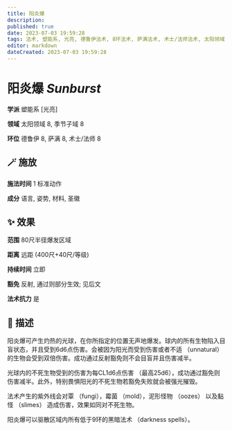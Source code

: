 ```yaml
---
title: 阳炎爆
description: 
published: true
date: 2023-07-03 19:59:28
tags: 法术, 塑能系, 光亮, 德鲁伊法术, 8环法术, 萨满法术, 术士/法师法术, 太阳领域, 季节子域
editor: markdown
dateCreated: 2023-07-03 19:59:28
---
```


# **阳炎爆** *Sunburst*

**学派** 塑能系 \[光亮\] 

**领域** 太阳领域 8, 季节子域 8

**环位** 德鲁伊 8, 萨满 8, 术士/法师 8

## 🪄 施放

**施法时间** 1 标准动作

**成分** 语言, 姿势, 材料, 圣徽

## ✨ 效果  

**范围** 80尺半径爆发区域

**距离** 远距 (400尺+40尺/等级)  

**持续时间** 立即 

**豁免** 反射, 通过则部分生效; 见后文

**法术抗力** 是

## 📖 描述

阳炎爆可产生灼热的光球，在你所指定的位置无声地爆发。球内的所有生物陷入目盲状态，并且受到6d6点伤害。会被因为阳光而受到伤害或者不适 （unnatural） 的生物会受到双倍伤害。成功通过反射豁免则不会目盲并且伤害减半。

光球内的不死生物受到的伤害为每CL1d6点伤害 （最高25d6），成功通过豁免则伤害减半。此外，特别畏惧阳光的不死生物若豁免失败就会被强光摧毁。

法术产生的紫外线会对覃 （fungi），霉菌 （mold），泥形怪物 （oozes） 以及黏怪 （slimes） 造成伤害，效果如同对不死生物。

阳炎爆可以驱散区域内所有低于9环的黑暗法术 （darkness spells）。
    